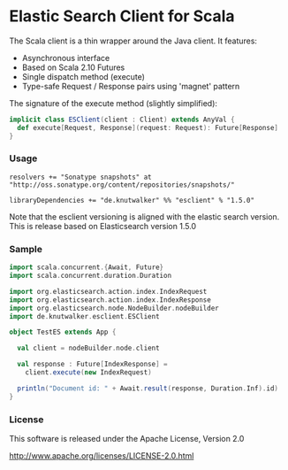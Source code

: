 # Elastic Search Client for Scala

The Scala client is a thin wrapper around the Java client. It features:

 - Asynchronous interface
 - Based on Scala 2.10 Futures
 - Single dispatch method (execute)
 - Type-safe Request / Response pairs using 'magnet' pattern

The signature of the execute method (slightly simplified):

```scala
implicit class ESClient(client : Client) extends AnyVal {
  def execute[Request, Response](request: Request): Future[Response]
}
```

### Usage

    resolvers += "Sonatype snapshots" at "http://oss.sonatype.org/content/repositories/snapshots/"

    libraryDependencies += "de.knutwalker" %% "esclient" % "1.5.0"

Note that the esclient versioning is aligned with the elastic search version.
This is release based on Elasticsearch version 1.5.0

### Sample

```scala
import scala.concurrent.{Await, Future}
import scala.concurrent.duration.Duration

import org.elasticsearch.action.index.IndexRequest
import org.elasticsearch.action.index.IndexResponse
import org.elasticsearch.node.NodeBuilder.nodeBuilder
import de.knutwalker.esclient.ESClient

object TestES extends App {

  val client = nodeBuilder.node.client

  val response : Future[IndexResponse] =
    client.execute(new IndexRequest)

  println("Document id: " + Await.result(response, Duration.Inf).id)
}
```


### License

This software is released under the Apache License, Version 2.0

http://www.apache.org/licenses/LICENSE-2.0.html
